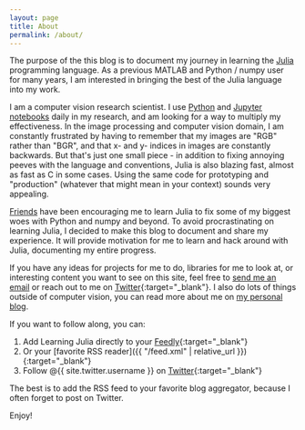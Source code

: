 ```yaml
---
layout: page
title: About
permalink: /about/
---
```


The purpose of the this blog is to document my journey in learning the [Julia](http://julialang.org/) programming language. As a previous MATLAB and Python / numpy user for many years, I am interested in bringing the best of the Julia language into my work.

I am a computer vision research scientist. I use [Python](http://python.org) and [Jupyter notebooks](http://jupyter.org/) daily in my research, and am looking for a way to multiply my effectiveness. In the image processing and computer vision domain, I am constantly frustrated by having to remember that my images are "RGB" rather than "BGR", and that x- and y- indices in images are constantly backwards. But that's just one small piece - in addition to fixing annoying peeves with the language and conventions, Julia is also blazing fast, almost as fast as C in some cases. Using the same code for prototyping and "production" (whatever that might mean in your context) sounds very appealing.

[Friends](http://blog.robindeits.com/) have been encouraging me to learn Julia to fix some of my biggest woes with Python and numpy and beyond. To avoid procrastinating on learning Julia, I decided to make this blog to document and share my experience. It will provide motivation for me to learn and hack around with Julia, documenting my entire progress.

If you have any ideas for projects for me to do, libraries for me to look at, or interesting content you want to see on this site, feel free to <a href="mailto:{{ site.email }}">send me an email</a> or reach out to me on [Twitter](https://twitter.com/intent/tweet?via=learningjulia&hashtags=julialang){:target="_blank"}. I also do lots of things outside of computer vision, you can read more about me on [my personal blog](http://mprat.org).

If you want to follow along, you can:

1. Add Learning Julia directly to your [Feedly](http://cloud.feedly.com/#subscription%2Ffeed%2Fhttp%3A%2F%2Flearningjulia.com%2Ffeed.xml){:target="_blank"}
2. Or your [favorite RSS reader]({{ "/feed.xml" | relative_url }}){:target="_blank"}
3. Follow @{{ site.twitter.username }} on [Twitter](https://twitter.com/intent/follow/?screen_name=learningjulia){:target="_blank"}

The best is to add the RSS feed to your favorite blog aggregator, because I often forget to post on Twitter.

Enjoy!